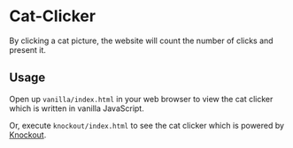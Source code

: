 # Cat-Clicker
By clicking a cat picture, the website will count the number of clicks and present it.

## Usage
Open up `vanilla/index.html` in your web browser to view the cat clicker which is written in vanilla JavaScript.

Or, execute `knockout/index.html` to see the cat clicker which is powered by [Knockout](http://knockoutjs.com/).
